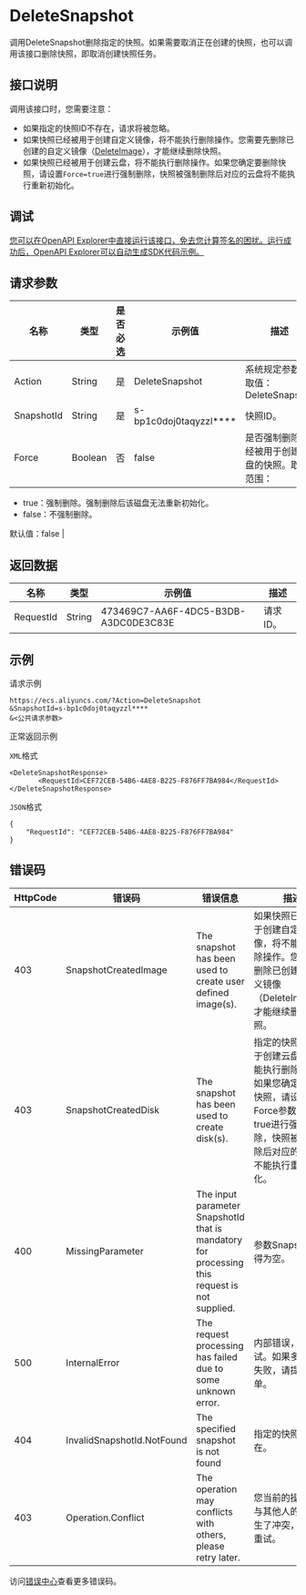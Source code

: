 # DeleteSnapshot

调用DeleteSnapshot删除指定的快照。如果需要取消正在创建的快照，也可以调用该接口删除快照，即取消创建快照任务。

## 接口说明

调用该接口时，您需要注意：

-   如果指定的快照ID不存在，请求将被忽略。
-   如果快照已经被用于创建自定义镜像，将不能执行删除操作。您需要先删除已创建的自定义镜像（[DeleteImage](~~25537~~)），才能继续删除快照。
-   如果快照已经被用于创建云盘，将不能执行删除操作。如果您确定要删除快照，请设置`Force=true`进行强制删除，快照被强制删除后对应的云盘将不能执行重新初始化。

## 调试

[您可以在OpenAPI Explorer中直接运行该接口，免去您计算签名的困扰。运行成功后，OpenAPI Explorer可以自动生成SDK代码示例。](https://api.aliyun.com/#product=Ecs&api=DeleteSnapshot&type=RPC&version=2014-05-26)

## 请求参数

|名称|类型|是否必选|示例值|描述|
|--|--|----|---|--|
|Action|String|是|DeleteSnapshot|系统规定参数。取值：DeleteSnapshot |
|SnapshotId|String|是|s-bp1c0doj0taqyzzl\*\*\*\*|快照ID。 |
|Force|Boolean|否|false|是否强制删除已经被用于创建云盘的快照。取值范围：

 -   true：强制删除。强制删除后该磁盘无法重新初始化。
-   false：不强制删除。

 默认值：false |

## 返回数据

|名称|类型|示例值|描述|
|--|--|---|--|
|RequestId|String|473469C7-AA6F-4DC5-B3DB-A3DC0DE3C83E|请求ID。 |

## 示例

请求示例

```
https://ecs.aliyuncs.com/?Action=DeleteSnapshot
&SnapshotId=s-bp1c0doj0taqyzzl****
&<公共请求参数>
```

正常返回示例

`XML`格式

```
<DeleteSnapshotResponse>
       <RequestId>CEF72CEB-54B6-4AE8-B225-F876FF7BA984</RequestId>
</DeleteSnapshotResponse>
```

`JSON`格式

```
{
    "RequestId": "CEF72CEB-54B6-4AE8-B225-F876FF7BA984"
}
```

## 错误码

|HttpCode|错误码|错误信息|描述|
|--------|---|----|--|
|403|SnapshotCreatedImage|The snapshot has been used to create user defined image\(s\).|如果快照已经被用于创建自定义镜像，将不能执行删除操作。您需要先删除已创建的自定义镜像（DeleteImage），才能继续删除快照。|
|403|SnapshotCreatedDisk|The snapshot has been used to create disk\(s\).|指定的快照已经用于创建云盘，将不能执行删除操作。如果您确定要删除快照，请设置Force参数值为true进行强制删除，快照被强制删除后对应的云盘将不能执行重新初始化。|
|400|MissingParameter|The input parameter SnapshotId that is mandatory for processing this request is not supplied.|参数SnapshotId不得为空。|
|500|InternalError|The request processing has failed due to some unknown error.|内部错误，请重试。如果多次尝试失败，请提交工单。|
|404|InvalidSnapshotId.NotFound|The specified snapshot is not found|指定的快照不存在。|
|403|Operation.Conflict|The operation may conflicts with others, please retry later.|您当前的操作可能与其他人的操作产生了冲突，请稍后重试。|

访问[错误中心](https://error-center.alibabacloud.com/status/product/Ecs)查看更多错误码。

